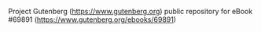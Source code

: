 Project Gutenberg (https://www.gutenberg.org) public repository for
eBook #69891 (https://www.gutenberg.org/ebooks/69891)
